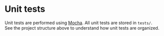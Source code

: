 # Unit tests

Unit tests are performed using [Mocha](https://mochajs.org/). All unit tests are stored in `tests/`. See the project structure above to understand how unit tests are organized.
